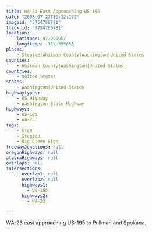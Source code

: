```yaml
---
title: WA-23 East Approaching US-195
date: "2008-07-27T10:12:17Z"
imageid: "2754786781"
flickrid: "2754786781"
location:
    latitude: 47.005687
    longitude: -117.355658
places:
    - Steptoe|Whitman County|Washington|United States
counties:
    - Whitman County|Washington|United States
countries:
    - United States
states:
    - Washington|United States
highwaytypes:
    - US Highway
    - Washington State Highway
highways:
    - US-195
    - WA-23
tags:
    - Sign
    - Steptoe
    - Big Green Sign
freewayJunctions: null
oregonHighways: null
alaskaHighways: null
overlaps: null
intersections:
    - overlap1: null
      overlap2: null
      highways1:
        - US-195
      highways2:
        - WA-23

---
```

WA-23 east approaching US-195 to Pullman and Spokane.